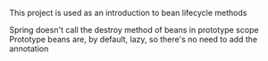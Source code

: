 This project is used as an introduction to bean lifecycle methods

Spring doesn't call the destroy method of beans in prototype scope
Prototype beans are, by default, lazy, so there's no need to add the annotation